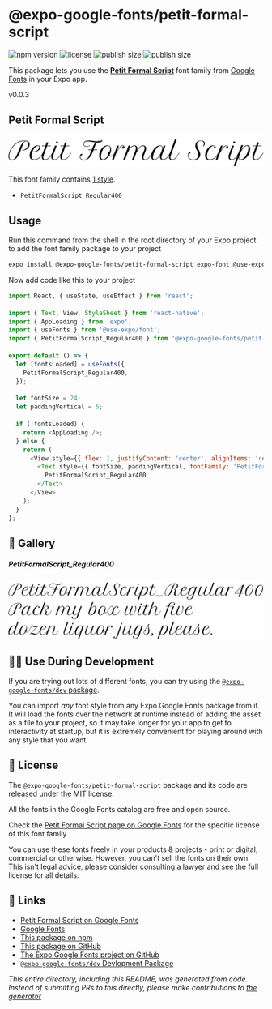 # @expo-google-fonts/petit-formal-script

![npm version](https://flat.badgen.net/npm/v/@expo-google-fonts/petit-formal-script)
![license](https://flat.badgen.net/github/license/expo/google-fonts)
![publish size](https://flat.badgen.net/packagephobia/install/@expo-google-fonts/petit-formal-script)
![publish size](https://flat.badgen.net/packagephobia/publish/@expo-google-fonts/petit-formal-script)

This package lets you use the [**Petit Formal Script**](https://fonts.google.com/specimen/Petit+Formal+Script) font family from [Google Fonts](https://fonts.google.com/) in your Expo app.

v0.0.3

## Petit Formal Script

![Petit Formal Script](./font-family.png)

This font family contains [1 style](#-gallery).

- `PetitFormalScript_Regular400`

## Usage

Run this command from the shell in the root directory of your Expo project to add the font family package to your project
```sh
expo install @expo-google-fonts/petit-formal-script expo-font @use-expo/font
```

Now add code like this to your project
```js
import React, { useState, useEffect } from 'react';

import { Text, View, StyleSheet } from 'react-native';
import { AppLoading } from 'expo';
import { useFonts } from '@use-expo/font';
import { PetitFormalScript_Regular400 } from '@expo-google-fonts/petit-formal-script';

export default () => {
  let [fontsLoaded] = useFonts({
    PetitFormalScript_Regular400,
  });

  let fontSize = 24;
  let paddingVertical = 6;

  if (!fontsLoaded) {
    return <AppLoading />;
  } else {
    return (
      <View style={{ flex: 1, justifyContent: 'center', alignItems: 'center' }}>
        <Text style={{ fontSize, paddingVertical, fontFamily: 'PetitFormalScript_Regular400' }}>
          PetitFormalScript_Regular400
        </Text>
      </View>
    );
  }
};

```

## 🔡 Gallery

##### PetitFormalScript_Regular400
![PetitFormalScript_Regular400](./60b5efe480f0bafdd5de13f5786bc9017ffcddab4de13ece1ee542791fe4eba2.ttf.png)


## 👩‍💻 Use During Development

If you are trying out lots of different fonts, you can try using the [`@expo-google-fonts/dev` package](https://github.com/expo/google-fonts/tree/master/font-packages/dev#readme).

You can import *any* font style from any Expo Google Fonts package from it. It will load the fonts
over the network at runtime instead of adding the asset as a file to your project, so it may take longer
for your app to get to interactivity at startup, but it is extremely convenient
for playing around with any style that you want.

## 📖 License

The `@expo-google-fonts/petit-formal-script` package and its code are released under the MIT license.

All the fonts in the Google Fonts catalog are free and open source.

Check the [Petit Formal Script page on Google Fonts](https://fonts.google.com/specimen/Petit+Formal+Script) for the specific license of this font family.

You can use these fonts freely in your products & projects - print or digital, commercial or otherwise. However, you can't sell the fonts on their own. This isn't legal advice, please consider consulting a lawyer and see the full license for all details.

## 🔗 Links

- [Petit Formal Script on Google Fonts](https://fonts.google.com/specimen/Petit+Formal+Script)
- [Google Fonts](https://fonts.google.com/)
- [This package on npm](https://www.npmjs.com/package/@expo-google-fonts/petit-formal-script)
- [This package on GitHub](https://github.com/expo/google-fonts/tree/master/font-packages/petit-formal-script)
- [The Expo Google Fonts project on GitHub](https://github.com/expo/google-fonts)
- [`@expo-google-fonts/dev` Devlopment Package](https://github.com/expo/google-fonts/tree/master/font-packages/dev)


*This entire directory, including this README, was generated from code. Instead of submitting PRs to this directly, please make contributions to [the generator](https://github.com/expo/google-fonts/tree/master/packages/generator)*
